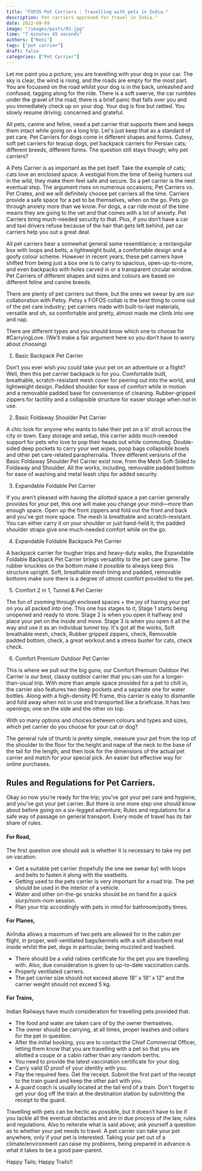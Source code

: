 ```yaml
---
title: "FOFOS Pet Carriers : Travelling with pets in India."
description: Pet carriers approved for travel in India."
date: 2022-09-09
image: "/images/posts/01.jpg"
time: "7 minutes 45 seconds"
authors: ["Keni"]
tags: ["pet carrier"]
draft: false
categories: ["Pet Carrier"]
---
```


Let me paint you a picture; you are travelling with your dog in your car. The sky is clear, the wind is rising, and the roads are empty for the most part. You are focussed on the road whilst your dog is in the back, unleashed and confused, tagging along for the ride. There is a soft swerve, the car rumbles under the gravel of the road; there is a brief panic that falls over you and you immediately check up on your dog. Your dog is fine but rattled. You slowly resume driving; concerned and grateful.

All pets, canine and feline, need a pet carrier that supports them and keeps them intact while going on a long trip. Let's just keep that as a standard of pet care. Pet Carriers for dogs come in different shapes and forms. Cutesy, soft pet carriers for teacup dogs, pet backpack carriers for Persian cats; different breeds, different forms. The question still stays though; why pet carriers?

A Pets Carrier is as important as the pet itself. Take the example of cats; cats love an enclosed space. A vestigial from the time of being hunters out in the wild, they make them feel safe and secure. So a pet carrier is the next eventual step. The argument rises on numerous occasions; Pet Carriers vs. Pet Crates, and we will definitely choose pet carriers all the time. Carriers provide a safe space for a pet to be themselves, when on the go. Pets go through anxiety more than we know. For dogs, a car ride most of the time means they are going to the vet and that comes with a lot of anxiety. Pet Carriers bring much-needed security to that. Plus, if you don’t have a car and taxi drivers refuse because of the hair that gets left behind, pet car carriers help you out a great deal.

All pet carriers bear a somewhat general same resemblance; a rectangular box with loops and belts, a lightweight build, a comfortable design and a goofy colour scheme. However in recent years, these pet carriers have shifted from being just a box one is to carry to spacious, open-up-to-more, and even backpacks with holes carved in or a transparent circular window. Pet Carriers of different shapes and sizes and colours are based on different feline and canine breeds.

There are plenty of pet carriers out there, but the ones we swear by are our collaboration with Petsy. Petsy x FOFOS collab is the best thing to come out of the pet care industry; pet carriers made with built-to-last materials, versatile and oh, so comfortable and pretty, almost made me climb into one and nap.

There are different types and you should know which one to choose for #CarryingLove. (We’ll make a fair argument here so you don’t have to worry about choosing)

1. Basic Backpack Pet Carrier

Don’t you ever wish you could take your pet on an adventure or a flight? Well, then this pet carrier backpack is for you. Comfortable built, breathable, scratch-resistant mesh cover for peering out into the world, and lightweight design. Padded shoulder for ease of comfort while in motion and a removable padded base for convenience of cleaning. Rubber-gripped zippers for tactility and a collapsible structure for easier storage when not in use.

2. Basic Foldaway Shoulder Pet Carrier

A chic look for anyone who wants to take their pet on a lil’ stroll across the city or town. Easy storage and setup, this carrier adds much-needed support for pets who love to pop their heads out while commuting. Double-sided deep pockets to carry your wet wipes, poop bags collapsible bowls and other pet care-related paraphernalia. Three different versions of the Basic Foldaway Shoulder Pet Carrier exist now, from the Mesh Soft-Sided to Foldaway and Shoulder. All the works, including, removable padded bottom for ease of washing and metal leash clips for added security.

3. Expandable Foldable Pet Carrier

If you aren’t pleased with having the allotted space a pet carrier generally provides for your pet, this one will make you change your mind—more than enough space. Open up the front zippers and fold out the front and back and you’ve got more space. The mesh is breathable and scratch-resistant. You can either carry it on your shoulder or just hand-held it; the padded shoulder straps give one much-needed comfort while on the go.

4. Expandable Foldable Backpack Pet Carrier

A backpack carrier for tougher trips and heavy-duty walks, the Expandable Foldable Backpack Pet Carrier brings versatility to the pet care game. The rubber knuckles on the bottom make it possible to always keep this structure upright. Soft, breathable mesh lining and padded, removable bottoms make sure there is a degree of utmost comfort provided to the pet.

5. Comfort 2 in 1, Tunnel & Pet Carrier

The fun of zooming through enclosed spaces + the joy of having your pet on you all packed into one. This one has stages to it, Stage 1 starts being unopened and ready to store. Stage 2 is when you open it halfway and place your pet on the inside and move. Stage 3 is when you open it all the way and use it as an individual tunnel toy. It's got all the works, Soft breathable mesh, check, Rubber gripped zippers, check, Removable padded bottom, check, a great workout and a stress buster for cats, check check.

6. Comfort Premium Outdoor Pet Carrier

This is where we pull out the big guns; our Comfort Premium Outdoor Pet Carrier is our best, classy outdoor carrier that you can use for a longer-than-usual trip. With more than ample space provided for a pet to chill in, the carrier also features two deep pockets and a separate one for water bottles. Along with a high-density PE frame, this carrier is easy to dismantle and fold away when not in use and transported like a briefcase. It has two openings; one on the side and the other on top.

With so many options and choices between colours and types and sizes, which pet carrier do you choose for your cat or dog?

The general rule of thumb is pretty simple, measure your pet from the top of the shoulder to the floor for the height and nape of the neck to the base of the tail for the length, and then look for the dimensions of the actual pet carrier and match for your special pick. An easier but effective way for online purchases.

## Rules and Regulations for Pet Carriers.

Okay so now you’re ready for the trip; you’ve got your pet care and hygiene, and you’ve got your pet carrier. But there is one more step one should know about before going on a six-legged adventure; Rules and regulations for a safe way of passage on general transport. Every mode of travel has its fair share of rules.

#### For Road,

The first question one should ask is whether it is necessary to take my pet on vacation.

- Get a suitable pet carrier (hopefully the one we swear by) with loops and belts to fasten it along with the seatbelts.
- Getting used to the pets carrier is very important for a road trip. The pet should be used in the interior of a vehicle.
- Water and other on-the-go snacks should be on hand for a quick slurp/nom-nom session.
- Plan your trip accordingly with pets in mind for bathroom/potty times.

#### For Planes,

AirIndia allows a maximum of two pets are allowed for in the cabin per flight, in proper, well-ventilated bags/kennels with a soft absorbent mat inside whilst the pet, dogs in particular, being muzzled and leashed.

- There should be a valid rabies certificate for the pet you are travelling with. Also, due consideration is given to up-to-date vaccination cards.
- Properly ventilated carriers.
- The pet carrier size should not exceed above 18” x 18” x 12” and the carrier weight should not exceed 5 kg.

#### For Trains,

Indian Railways have much consideration for travelling pets provided that.

- The food and water are taken care of by the owner themselves.
- The owner should be carrying, at all times, proper leashes and collars for the pet in question.
- After the initial booking, you are to contact the Chief Commercial Officer, letting them know that you are travelling with a pet so that you are allotted a coupe or a cabin rather than any random berths.
- You need to provide the latest vaccination certificate for your dog.
- Carry valid ID proof of your identity with you.
- Pay the required fees. Get the receipt. Submit the first part of the receipt to the train guard and keep the other part with you.
- A guard coach is usually located at the tail end of a train. Don't forget to get your dog off the train at the destination station by submitting the receipt to the guard.

Travelling with pets can be hectic as possible, but it doesn’t have to be if you tackle all the eventual obstacles and are in due process of the law, rules and regulations. Also to reiterate what is said above; ask yourself a question as to whether your pet needs to travel. A pet carrier can take your pet anywhere, only if your pet is interested. Taking your pet out of a climate/environment can raise my problems, being prepared in advance is what it takes to be a good paw-parent.

Happy Tails; Happy Trails!!
